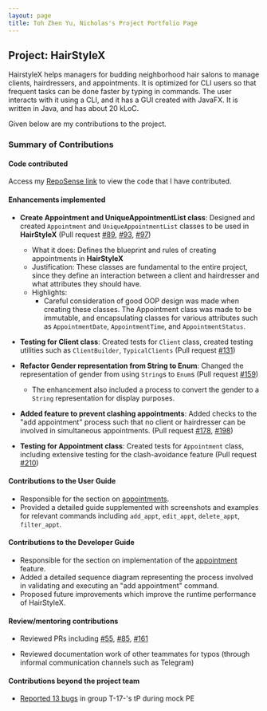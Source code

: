 ```yaml
---
layout: page
title: Toh Zhen Yu, Nicholas's Project Portfolio Page
---
```


## Project: HairStyleX

HairstyleX helps managers for budding neighborhood hair salons to manage clients, hairdressers, and appointments. It is optimized for CLI users so that frequent tasks can be done faster by typing in commands. The user interacts with it using a CLI, and it has a GUI created with JavaFX. It is written in Java, and has about 20 kLoC.

Given below are my contributions to the project.

### Summary of Contributions

#### Code contributed

Access my [RepoSense link](https://nus-cs2103-ay2021s1.github.io/tp-dashboard/#breakdown=true&search=nicktohzyu) to view the code that I have contributed.

#### Enhancements implemented
* **Create Appointment and UniqueAppointmentList class**: Designed and created `Appointment` and `UniqueAppointmentList` classes to be used in **HairStyleX** (Pull request [\#89](https://github.com/AY2021S1-CS2103T-T15-1/tp/pull/89), [\#93](https://github.com/AY2021S1-CS2103T-T15-1/tp/pull/93), [\#97](https://github.com/AY2021S1-CS2103T-T15-1/tp/pull/97))
    * What it does: Defines the blueprint and rules of creating appointments in **HairStyleX**
    * Justification: These classes are fundamental to the entire project, since they define an interaction between a client and hairdresser and what attributes they should have.
    * Highlights:
        * Careful consideration of good OOP design was made when creating these classes. The Appointment class was made to be immutable, and encapsulating classes for various attributes such as `AppointmentDate`, `AppointmentTime`, and `AppointmentStatus`.

* **Testing for Client class**: Created tests for `Client` class, created testing utilities such as `ClientBuilder`, `TypicalClients` (Pull request [\#131](https://github.com/AY2021S1-CS2103T-T15-1/tp/pull/131))

* **Refactor Gender representation from String to Enum**: Changed the representation of gender from using `String`s to `Enum`s (Pull request [\#159](https://github.com/AY2021S1-CS2103T-T15-1/tp/pull/159))
    * The enhancement also included a process to convert the gender to a `String` representation for display purposes.

* **Added feature to prevent clashing appointments**: Added checks to the "add appointment" process such that no client or hairdresser can be involved in simultaneous appointments. (Pull request [\#178](https://github.com/AY2021S1-CS2103T-T15-1/tp/pull/178), [\#198](https://github.com/AY2021S1-CS2103T-T15-1/tp/pull/198))

* **Testing for Appointment class**: Created tests for `Appointment` class, including extensive testing for the clash-avoidance feature (Pull request [\#210](https://github.com/AY2021S1-CS2103T-T15-1/tp/pull/210))

#### Contributions to the User Guide
* Responsible for the section on [appointments](https://ay2021s1-cs2103t-t15-1.github.io/tp/UserGuide.html#44-appointment-management). 
* Provided a detailed guide supplemented with screenshots and examples for relevant commands including `add_appt`, `edit_appt`, `delete_appt`, `filter_appt`.

#### Contributions to the Developer Guide
* Responsible for the section on implementation of the [appointment](https://ay2021s1-cs2103t-t15-1.github.io/tp/DeveloperGuide.html#appointment-feature) feature. 
* Added a detailed sequence diagram representing the process involved in validating and executing an "add appointment" command.
* Proposed future improvements which improve the runtime performance of HairStyleX.

#### Review/mentoring contributions
* Reviewed PRs including [\#55](https://github.com/AY2021S1-CS2103T-T15-1/tp/pull/55), [\#85](https://github.com/AY2021S1-CS2103T-T15-1/tp/pull/85), [\#161](https://github.com/AY2021S1-CS2103T-T15-1/tp/pull/161)

* Reviewed documentation work of other teammates for typos (through informal communication channels such as Telegram)

#### Contributions beyond the project team

* [Reported 13 bugs](https://github.com/iamjamestan/ped/issues) in group T-17-'s tP during mock PE

